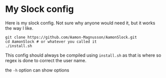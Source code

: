 # My Slock config

Here is my slock config. Not sure why anyone would need it, but it works the way I like.

```
git clone https://github.com/Aamon-Magnusson/AamonSlock.git
cd AamonSlock # or whatever you called it
./install.sh
```

This config should always be compiled using `install.sh` as that is where so regex is done to correct the user name.

the `-h` option can show options
